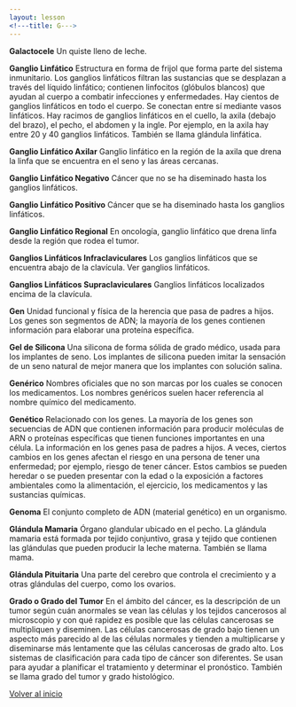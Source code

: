 ```yaml
---
layout: lesson
<!---title: G--->
---
```


<a name="top"></a>

**Galactocele**
Un quiste lleno de leche.

**Ganglio Linfático**
Estructura en forma de frijol que forma parte del sistema inmunitario. Los ganglios linfáticos filtran las sustancias que se desplazan a través del líquido linfático; contienen linfocitos (glóbulos blancos) que ayudan al cuerpo a combatir infecciones y enfermedades. Hay cientos de ganglios linfáticos en todo el cuerpo. Se conectan entre sí mediante vasos linfáticos. Hay racimos de ganglios linfáticos en el cuello, la axila (debajo del brazo), el pecho, el abdomen y la ingle. Por ejemplo, en la axila hay entre 20 y 40 ganglios linfáticos. También se llama glándula linfática.

**Ganglio Linfático Axilar**
Ganglio linfático en la región de la axila que drena la linfa que se encuentra en el seno y las áreas cercanas.

**Ganglio Linfático Negativo**
Cáncer que no se ha diseminado hasta los ganglios linfáticos.

**Ganglio Linfático Positivo**
Cáncer que se ha diseminado hasta los ganglios linfáticos.

**Ganglio Linfático Regional**
En oncología, ganglio linfático que drena linfa desde la región que rodea el tumor.

**Ganglios Linfáticos Infraclaviculares**
Los ganglios linfáticos que se encuentra abajo de la clavícula. Ver ganglios linfáticos.

**Ganglios Linfáticos Supraclaviculares**
Ganglios linfáticos localizados encima de la clavícula.

**Gen**
Unidad funcional y física de la herencia que pasa de padres a hijos. Los genes son segmentos de ADN; la mayoría de los genes contienen información para elaborar una proteína específica.

**Gel de Silicona**
Una silicona de forma sólida de grado médico, usada para los implantes de seno. Los implantes de silicona pueden imitar la sensación de un seno natural de mejor manera que los implantes con solución salina.

**Genérico**
Nombres oficiales que no son marcas por los cuales se conocen los medicamentos. Los nombres genéricos suelen hacer referencia al nombre químico del medicamento.

**Genético**
Relacionado con los genes. La mayoría de los genes son secuencias de ADN que contienen información para producir moléculas de ARN o proteínas específicas que tienen funciones importantes en una célula. La información en los genes pasa de padres a hijos. A veces, ciertos cambios en los genes afectan el riesgo en una persona de tener una enfermedad; por ejemplo, riesgo de tener cáncer. Estos cambios se pueden heredar o se pueden presentar con la edad o la exposición a factores ambientales como la alimentación, el ejercicio, los medicamentos y las sustancias químicas.

**Genoma**
El conjunto completo de ADN (material genético) en un organismo. 

**Glándula Mamaria**
Órgano glandular ubicado en el pecho. La glándula mamaria está formada por tejido conjuntivo, grasa y tejido que contienen las glándulas que pueden producir la leche materna. También se llama mama.

**Glándula Pituitaria**
Una parte del cerebro que controla el crecimiento y a otras glándulas del cuerpo, como los ovarios.

**Grado o Grado del Tumor**
En el ámbito del cáncer, es la descripción de un tumor según cuán anormales se vean las células y los tejidos cancerosos al microscopio y con qué rapidez es posible que las células cancerosas se multipliquen y diseminen. Las células cancerosas de grado bajo tienen un aspecto más parecido al de las células normales y tienden a multiplicarse y diseminarse más lentamente que las células cancerosas de grado alto. Los sistemas de clasificación para cada tipo de cáncer son diferentes. Se usan para ayudar a planificar el tratamiento y determinar el pronóstico. También se llama grado del tumor y grado histológico.


<!--a href="#top">Volver arriba</a-->
<a href="https://scnslabutsa.github.io/myhthelperEduContent/Glossarysp/index.html">Volver al inicio</a>


